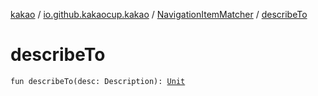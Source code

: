 [kakao](../../index.md) / [io.github.kakaocup.kakao](../index.md) / [NavigationItemMatcher](index.md) / [describeTo](./describe-to.md)

# describeTo

`fun describeTo(desc: Description): `[`Unit`](https://kotlinlang.org/api/latest/jvm/stdlib/kotlin/-unit/index.html)
